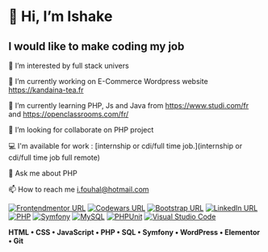 # 👋 Hi, I’m Ishake

## I would like to make coding my job

👀 I’m interested by full stack univers

🔭 I’m currently working on E-Commerce Wordpress website https://kandaina-tea.fr 

🌱 I’m currently learning PHP, Js and Java from https://www.studi.com/fr and https://openclassrooms.com/fr/

👯 I’m looking for collaborate on PHP project

💻 I'm available for work : [internship or cdi/full time job.](internship or cdi/full time job full remote)

💬 Ask me about PHP

📫 How to reach me i.fouhal@hotmail.com

[![Frontendmentor URL](https://img.shields.io/badge/Frontend%20Mentor-89bf54?style=for-the-badge&logo=frontendmentor&logoColor=white)](https://www.frontendmentor.io/profile/if-web-dev)
[![Codewars URL](https://img.shields.io/badge/Codewars-critical?style=for-the-badge&logo=codewars&logoColor=white)](https://www.codewars.com/users/IfWebDev)
[![Bootstrap URL](https://img.shields.io/badge/Bootstrap-violet?style=for-the-badge&logo=bootstrap&logoColor=white)](https://getbootstrap.com/)
[![LinkedIn URL](https://img.shields.io/badge/linkedin-0a66c2?style=for-the-badge&logo=linkedin&logoColor=white)](https://www.linkedin.com/in/ishake-fouhal/)
[![PHP](https://img.shields.io/badge/php-%23777BB4.svg?style=for-the-badge&logo=php&logoColor=white)](https://www.php.net/)
[![Symfony](https://img.shields.io/badge/symfony-%23000000.svg?style=for-the-badge&logo=symfony&logoColor=white)](https://symfony.com/)
[![MySQL](https://img.shields.io/badge/mysql-%2300f.svg?style=for-the-badge&logo=mysql&logoColor=white)](https://www.mysql.com/)
[![PHPUnit](https://img.shields.io/badge/-phpunit-3775A9?style=for-the-badge&logo=phpunit&logoColor=white)](https://phpunit.de/)
[![Visual Studio Code](https://img.shields.io/badge/Visual%20Studio%20Code-0078d7.svg?style=for-the-badge&logo=visual-studio-code&logoColor=white)](https://code.visualstudio.com/)

**HTML • CSS • JavaScript • PHP • SQL • Symfony • WordPress • Elementor • Git**
